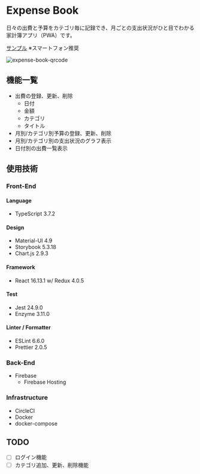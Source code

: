 # Expense Book

日々の出費と予算をカテゴリ毎に記録でき、月ごとの支出状況がひと目でわかる家計簿アプリ（PWA）です。

[サンプル](https://yh-expense-book.web.app/) ※スマートフォン推奨

![expense-book-qrcode](https://user-images.githubusercontent.com/25029901/86224478-e39dae00-bbc3-11ea-9162-78df74cdc229.png)

## 機能一覧

- 出費の登録、更新、削除
  - 日付
  - 金額
  - カテゴリ
  - タイトル
- 月別/カテゴリ別予算の登録、更新、削除
- 月別/カテゴリ別の支出状況のグラフ表示
- 日付別の出費一覧表示

## 使用技術

### Front-End

#### Language

- TypeScript 3.7.2

#### Design

- Material-UI 4.9
- Storybook 5.3.18
- Chart.js 2.9.3

#### Framework

- React 16.13.1
w/ Redux 4.0.5

#### Test

- Jest 24.9.0
- Enzyme 3.11.0

#### Linter / Formatter

- ESLint 6.6.0
- Prettier 2.0.5

### Back-End

- Firebase
  - Firebase Hosting

### Infrastructure

- CircleCI
- Docker
- docker-compose

## TODO
- [ ] ログイン機能
- [ ] カテゴリ追加、更新、削除機能
